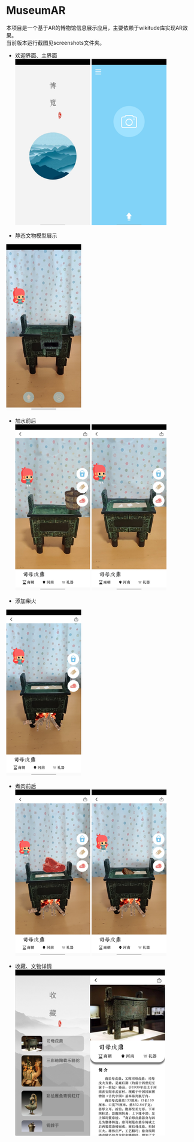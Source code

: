 # MuseumAR

本项目是一个基于AR的博物馆信息展示应用，主要依赖于wikitude库实现AR效果。</br>
当前版本运行截图见screenshots文件夹。</br>
* 欢迎界面、主界面<br/>
<img src="screenshots/welcome.jpg" width="200" height="444"/> <img src="screenshots/home.jpg" width="200" height="444"/>

* 静态文物模型展示<br/>
<img src="screenshots/static.jpg" width="200" height="444"/>

* 加水前后<br/>
<img src="screenshots/before_pouring.jpg" width="200" height="444"/> <img src="screenshots/after_pouring.jpg" width="200" height="444"/>

* 添加柴火<br/>
<img src="screenshots/soup_with_fire.jpg" width="200" height="444"/>

* 煮肉前后<br/>
<img src="screenshots/raw_meat.jpg" width="200" height="444"/> <img src="screenshots/cooked_meat.jpg" width="200" height="444"/>

* 收藏、文物详情</br>
<img src="screenshots/list.jpg" width="200" height="444"/><img src="screenshots/detail.jpg" width="200" height="444"/>
